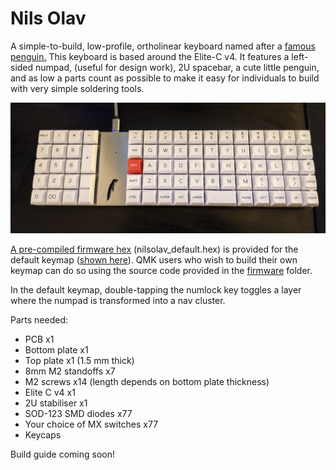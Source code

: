 # Nils Olav
A simple-to-build, low-profile, ortholinear keyboard named after a [famous penguin.](https://en.wikipedia.org/wiki/Nils_Olav) This keyboard is based around the Elite-C v4. It features a left-sided numpad, (useful for design work), 2U spacebar, a cute little penguin, and as low a parts count as possible to make it easy for individuals to build with very simple soldering tools.

![Image of keyboard](https://github.com/ajharvie/nilsolav/blob/main/doc/images/PXL_20210324_182517592~2.jpg)

[A pre-compiled firmware hex](firmware/nilsolav_default.hex) (nilsolav_default.hex) is provided for the default keymap ([shown here](nilsolav/keymaps/default/keymap.c)). QMK users who wish to build their own keymap can do so using the source code provided in the [firmware](firmware) folder.

In the default keymap, double-tapping the numlock key toggles a layer where the numpad is transformed into a nav cluster.

Parts needed:
* PCB x1
* Bottom plate x1 
* Top plate x1 (1.5 mm thick)
* 8mm M2 standoffs x7
* M2 screws x14 (length depends on bottom plate thickness)
* Elite C v4 x1
* 2U stabiliser x1
* SOD-123 SMD diodes x77
* Your choice of MX switches x77
* Keycaps

Build guide coming soon!
